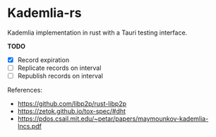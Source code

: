 # Kademlia-rs
Kademlia implementation in rust with a Tauri testing interface.

**TODO**
- [x] Record expiration
- [ ] Replicate records on interval
- [ ] Republish records on interval

References: 
- https://github.com/libp2p/rust-libp2p
- https://zetok.github.io/tox-spec/#dht
- https://pdos.csail.mit.edu/~petar/papers/maymounkov-kademlia-lncs.pdf

